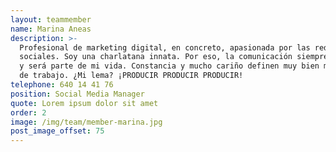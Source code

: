 ```yaml
---
layout: teammember
name: Marina Aneas
description: >-
  Profesional de marketing digital, en concreto, apasionada por las redes
  sociales. Soy una charlatana innata. Por eso, la comunicación siempre ha sido
  y será parte de mi vida. Constancia y mucho cariño definen muy bien mi entorno
  de trabajo. ¿Mi lema? ¡PRODUCIR PRODUCIR PRODUCIR!
telephone: 640 14 41 76
position: Social Media Manager
quote: Lorem ipsum dolor sit amet
order: 2
image: /img/team/member-marina.jpg
post_image_offset: 75
---
```


